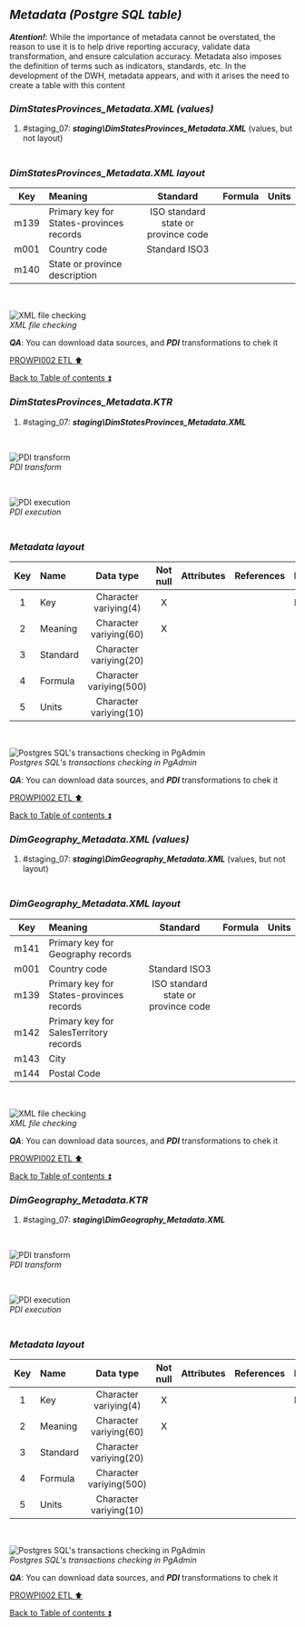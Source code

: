 ## **_Metadata (Postgre SQL table)_**  

**_Atention!_**: While the importance of metadata cannot be overstated, the reason to use it is to help drive reporting accuracy, validate data transformation, and ensure calculation accuracy. Metadata also imposes the definition of terms such as indicators, standards, etc. In the development of the DWH, metadata appears, and with it arises the need to create a table with this content  

### **_DimStatesProvinces\_Metadata.XML (values)_**  
  1. #staging_07: **_staging\DimStatesProvinces\_Metadata.XML_** (values, but not layout)  

### **_<p><br>DimStatesProvinces\_Metadata.XML layout</p>_**  

| Key      	| Meaning                                 | Standard              | Formula                                                                  | Units |
| :-------: | :-------------------------------------- | :-------------------: | :----------------------------------------------------------------------- | :---: |
| m139      | Primary key for States-provinces records| ISO standard state or province code                    |                                                                           |       |
| m001      | Country code                            | Standard ISO3         |                                                                          |       |
| m140      | State or province description           |                       |                                                                          |       |

   <p><br></p>  
 
  ![XML file checking](https://i.imgur.com/Mcmx71C.png)  
  _XML file checking_  

  **_QA_**: You can download data sources, and **_PDI_** transformations to chek it  

[PROWPI002 ETL :arrow_up:](prowpi002_etl_adventureworksdw2022_db.md)  

[Back to Table of contents :arrow_double_up:](../README.md)  


### **_DimStatesProvinces\_Metadata.KTR_**  
  1. #staging_07: **_staging\DimStatesProvinces\_Metadata.XML_**  

   <p><br></p>  

  ![PDI transform](https://i.imgur.com/oxukr9x.png)  
  _PDI transform_  

  <p><br></p>  

  ![PDI execution](https://i.imgur.com/3CfGC1L.png)  
  _PDI execution_ 

### **_<p><br>Metadata layout</p>_**  

| Key	| Name                  | Data type              | Not null | Attributes | References            | Description |
| :-: | :-------------------- | :--------------------: | :------: | :--------- | :-------------------- | :-----------| 
| 1   | Key                   | Character variying(4)  | X        |            |                       | PK,FK       |
| 2   | Meaning               | Character variying(60) | X        |            |                       |             |
| 3   | Standard              | Character variying(20) |          |            |                       |             |
| 4   | Formula               | Character variying(500)|          |            |                       |             |
| 5   | Units                 | Character variying(10) |          |            |                       |             |

   <p><br></p>  
 
  ![Postgres SQL's transactions checking in PgAdmin](https://i.imgur.com/e2S3DtX.png)  
  _Postgres SQL's transactions checking in PgAdmin_  

  **_QA_**: You can download data sources, and **_PDI_** transformations to chek it  

[PROWPI002 ETL :arrow_up:](prowpi002_etl_adventureworksdw2022_db.md)  

[Back to Table of contents :arrow_double_up:](../README.md)  

### **_DimGeography\_Metadata.XML (values)_**  
  1. #staging_07: **_staging\DimGeography\_Metadata.XML_** (values, but not layout)  

### **_<p><br>DimGeography\_Metadata.XML layout</p>_**  

| Key      	| Meaning                                 | Standard              | Formula                                                                  | Units |
| :-------: | :-------------------------------------- | :-------------------: | :----------------------------------------------------------------------- | :---: |
| m141      | Primary key for Geography records       |                       |                                                                          |       |
| m001      | Country code                            | Standard ISO3         |                                                                          |       |
| m139      | Primary key for States-provinces records| ISO standard state or province code                    |                                                                           |       |
| m142      | Primary key for SalesTerritory records  |                       |                                                                          |       |
| m143      | City                                    |                       |                                                                          |       |
| m144      | Postal Code                             |                       |                                                                          |       |

   <p><br></p>  
 
  ![XML file checking](https://i.imgur.com/EQWRj60.png)  
  _XML file checking_  

  **_QA_**: You can download data sources, and **_PDI_** transformations to chek it  

[PROWPI002 ETL :arrow_up:](prowpi002_etl_adventureworksdw2022_db.md)  

[Back to Table of contents :arrow_double_up:](../README.md)  


### **_DimGeography\_Metadata.KTR_**  
  1. #staging_07: **_staging\DimGeography\_Metadata.XML_**  

   <p><br></p>  

  ![PDI transform](https://i.imgur.com/wVkyxDR.png)  
  _PDI transform_  

  <p><br></p>  

  ![PDI execution](https://i.imgur.com/iGnLYoL.png)  
  _PDI execution_ 

### **_<p><br>Metadata layout</p>_**  

| Key	| Name                  | Data type              | Not null | Attributes | References            | Description |
| :-: | :-------------------- | :--------------------: | :------: | :--------- | :-------------------- | :-----------| 
| 1   | Key                   | Character variying(4)  | X        |            |                       | PK,FK       |
| 2   | Meaning               | Character variying(60) | X        |            |                       |             |
| 3   | Standard              | Character variying(20) |          |            |                       |             |
| 4   | Formula               | Character variying(500)|          |            |                       |             |
| 5   | Units                 | Character variying(10) |          |            |                       |             |

   <p><br></p>  
 
  ![Postgres SQL's transactions checking in PgAdmin](https://i.imgur.com/33zvtJk.png)  
  _Postgres SQL's transactions checking in PgAdmin_  

  **_QA_**: You can download data sources, and **_PDI_** transformations to chek it  

[PROWPI002 ETL :arrow_up:](prowpi002_etl_adventureworksdw2022_db.md)  

[Back to Table of contents :arrow_double_up:](../README.md)  